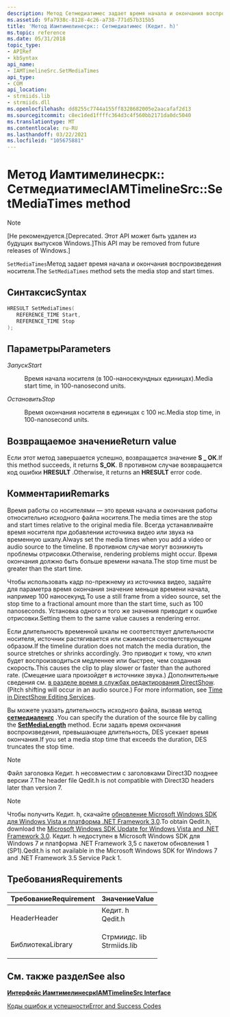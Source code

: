 ```yaml
---
description: Метод Сетмедиатимес задает время начала и окончания воспроизведения носителя.
ms.assetid: 9fa7938c-8128-4c26-a738-771d57b315b5
title: 'Метод Иамтимелинесрк:: Сетмедиатимес (Кедит. h)'
ms.topic: reference
ms.date: 05/31/2018
topic_type:
- APIRef
- kbSyntax
api_name:
- IAMTimelineSrc.SetMediaTimes
api_type:
- COM
api_location:
- strmiids.lib
- strmiids.dll
ms.openlocfilehash: dd8255c7744a155ff8328682005e2aacafaf2d13
ms.sourcegitcommit: c8ec1ded1ffffc364d3c4f560bb2171da0dc5040
ms.translationtype: MT
ms.contentlocale: ru-RU
ms.lasthandoff: 03/22/2021
ms.locfileid: "105675881"
---
```

# <a name="iamtimelinesrcsetmediatimes-method"></a><span data-ttu-id="4f92a-103">Метод Иамтимелинесрк:: Сетмедиатимес</span><span class="sxs-lookup"><span data-stu-id="4f92a-103">IAMTimelineSrc::SetMediaTimes method</span></span>

> [!Note]  
> <span data-ttu-id="4f92a-104">\[Не рекомендуется.</span><span class="sxs-lookup"><span data-stu-id="4f92a-104">\[Deprecated.</span></span> <span data-ttu-id="4f92a-105">Этот API может быть удален из будущих выпусков Windows.\]</span><span class="sxs-lookup"><span data-stu-id="4f92a-105">This API may be removed from future releases of Windows.\]</span></span>

 

<span data-ttu-id="4f92a-106">`SetMediaTimes`Метод задает время начала и окончания воспроизведения носителя.</span><span class="sxs-lookup"><span data-stu-id="4f92a-106">The `SetMediaTimes` method sets the media stop and start times.</span></span>

## <a name="syntax"></a><span data-ttu-id="4f92a-107">Синтаксис</span><span class="sxs-lookup"><span data-stu-id="4f92a-107">Syntax</span></span>


```C++
HRESULT SetMediaTimes(
   REFERENCE_TIME Start,
   REFERENCE_TIME Stop
);
```



## <a name="parameters"></a><span data-ttu-id="4f92a-108">Параметры</span><span class="sxs-lookup"><span data-stu-id="4f92a-108">Parameters</span></span>

<dl> <dt>

<span data-ttu-id="4f92a-109">*Запуск*</span><span class="sxs-lookup"><span data-stu-id="4f92a-109">*Start*</span></span> 
</dt> <dd>

<span data-ttu-id="4f92a-110">Время начала носителя (в 100-наносекундных единицах).</span><span class="sxs-lookup"><span data-stu-id="4f92a-110">Media start time, in 100-nanosecond units.</span></span>

</dd> <dt>

<span data-ttu-id="4f92a-111">*Остановить*</span><span class="sxs-lookup"><span data-stu-id="4f92a-111">*Stop*</span></span> 
</dt> <dd>

<span data-ttu-id="4f92a-112">Время окончания носителя в единицах с 100 нс.</span><span class="sxs-lookup"><span data-stu-id="4f92a-112">Media stop time, in 100-nanosecond units.</span></span>

</dd> </dl>

## <a name="return-value"></a><span data-ttu-id="4f92a-113">Возвращаемое значение</span><span class="sxs-lookup"><span data-stu-id="4f92a-113">Return value</span></span>

<span data-ttu-id="4f92a-114">Если этот метод завершается успешно, возвращается значение **S \_ ОК**.</span><span class="sxs-lookup"><span data-stu-id="4f92a-114">If this method succeeds, it returns **S\_OK**.</span></span> <span data-ttu-id="4f92a-115">В противном случае возвращается код ошибки **HRESULT** .</span><span class="sxs-lookup"><span data-stu-id="4f92a-115">Otherwise, it returns an **HRESULT** error code.</span></span>

## <a name="remarks"></a><span data-ttu-id="4f92a-116">Комментарии</span><span class="sxs-lookup"><span data-stu-id="4f92a-116">Remarks</span></span>

<span data-ttu-id="4f92a-117">Время работы со носителями — это время начала и окончания работы относительно исходного файла носителя.</span><span class="sxs-lookup"><span data-stu-id="4f92a-117">The media times are the stop and start times relative to the original media file.</span></span> <span data-ttu-id="4f92a-118">Всегда устанавливайте время носителя при добавлении источника видео или звука на временную шкалу.</span><span class="sxs-lookup"><span data-stu-id="4f92a-118">Always set the media times when you add a video or audio source to the timeline.</span></span> <span data-ttu-id="4f92a-119">В противном случае могут возникнуть проблемы отрисовки.</span><span class="sxs-lookup"><span data-stu-id="4f92a-119">Otherwise, rendering problems might occur.</span></span> <span data-ttu-id="4f92a-120">Время окончания должно быть больше времени начала.</span><span class="sxs-lookup"><span data-stu-id="4f92a-120">The stop time must be greater than the start time.</span></span>

<span data-ttu-id="4f92a-121">Чтобы использовать кадр по-прежнему из источника видео, задайте для параметра время окончания значение меньше времени начала, например 100 наносекунд.</span><span class="sxs-lookup"><span data-stu-id="4f92a-121">To use a still frame from a video source, set the stop time to a fractional amount more than the start time, such as 100 nanoseconds.</span></span> <span data-ttu-id="4f92a-122">Установка одного и того же значения приводит к ошибке отрисовки.</span><span class="sxs-lookup"><span data-stu-id="4f92a-122">Setting them to the same value causes a rendering error.</span></span>

<span data-ttu-id="4f92a-123">Если длительность временной шкалы не соответствует длительности носителя, источник растягивается или сжимается соответствующим образом.</span><span class="sxs-lookup"><span data-stu-id="4f92a-123">If the timeline duration does not match the media duration, the source stretches or shrinks accordingly.</span></span> <span data-ttu-id="4f92a-124">Это приводит к тому, что клип будет воспроизводиться медленнее или быстрее, чем созданная скорость.</span><span class="sxs-lookup"><span data-stu-id="4f92a-124">This causes the clip to play slower or faster than the authored rate.</span></span> <span data-ttu-id="4f92a-125">(Смещение шага произойдет в источнике звука.) Дополнительные сведения см. [в разделе время в службах редактирования DirectShow](time-in-directshow-editing-services.md).</span><span class="sxs-lookup"><span data-stu-id="4f92a-125">(Pitch shifting will occur in an audio source.) For more information, see [Time in DirectShow Editing Services](time-in-directshow-editing-services.md).</span></span>

<span data-ttu-id="4f92a-126">Вы можете указать длительность исходного файла, вызвав метод [**сетмедиаленгс**](iamtimelinesrc-setmedialength.md) .</span><span class="sxs-lookup"><span data-stu-id="4f92a-126">You can specify the duration of the source file by calling the [**SetMediaLength**](iamtimelinesrc-setmedialength.md) method.</span></span> <span data-ttu-id="4f92a-127">Если задать время окончания воспроизведения, превышающее длительность, DES усекает время окончания.</span><span class="sxs-lookup"><span data-stu-id="4f92a-127">If you set a media stop time that exceeds the duration, DES truncates the stop time.</span></span>

> [!Note]  
> <span data-ttu-id="4f92a-128">Файл заголовка Кедит. h несовместим с заголовками Direct3D позднее версии 7.</span><span class="sxs-lookup"><span data-stu-id="4f92a-128">The header file Qedit.h is not compatible with Direct3D headers later than version 7.</span></span>

 

> [!Note]  
> <span data-ttu-id="4f92a-129">Чтобы получить Кедит. h, скачайте [обновление Microsoft Windows SDK для Windows Vista и платформа .NET Framework 3,0](https://msdn.microsoft.com/windowsvista/bb980924.aspx).</span><span class="sxs-lookup"><span data-stu-id="4f92a-129">To obtain Qedit.h, download the [Microsoft Windows SDK Update for Windows Vista and .NET Framework 3.0](https://msdn.microsoft.com/windowsvista/bb980924.aspx).</span></span> <span data-ttu-id="4f92a-130">Кедит. h недоступен в Microsoft Windows SDK для Windows 7 и платформа .NET Framework 3,5 с пакетом обновления 1 (SP1).</span><span class="sxs-lookup"><span data-stu-id="4f92a-130">Qedit.h is not available in the Microsoft Windows SDK for Windows 7 and .NET Framework 3.5 Service Pack 1.</span></span>

 

## <a name="requirements"></a><span data-ttu-id="4f92a-131">Требования</span><span class="sxs-lookup"><span data-stu-id="4f92a-131">Requirements</span></span>



| <span data-ttu-id="4f92a-132">Требование</span><span class="sxs-lookup"><span data-stu-id="4f92a-132">Requirement</span></span> | <span data-ttu-id="4f92a-133">Значение</span><span class="sxs-lookup"><span data-stu-id="4f92a-133">Value</span></span> |
|--------------------|-----------------------------------------------------------------------------------------|
| <span data-ttu-id="4f92a-134">Header</span><span class="sxs-lookup"><span data-stu-id="4f92a-134">Header</span></span><br/>  | <dl> <span data-ttu-id="4f92a-135"><dt>Кедит. h</dt></span><span class="sxs-lookup"><span data-stu-id="4f92a-135"><dt>Qedit.h</dt></span></span> </dl>      |
| <span data-ttu-id="4f92a-136">Библиотека</span><span class="sxs-lookup"><span data-stu-id="4f92a-136">Library</span></span><br/> | <dl> <span data-ttu-id="4f92a-137"><dt>Стрмиидс. lib</dt></span><span class="sxs-lookup"><span data-stu-id="4f92a-137"><dt>Strmiids.lib</dt></span></span> </dl> |



## <a name="see-also"></a><span data-ttu-id="4f92a-138">См. также раздел</span><span class="sxs-lookup"><span data-stu-id="4f92a-138">See also</span></span>

<dl> <dt>

[<span data-ttu-id="4f92a-139">**Интерфейс Иамтимелинесрк**</span><span class="sxs-lookup"><span data-stu-id="4f92a-139">**IAMTimelineSrc Interface**</span></span>](iamtimelinesrc.md)
</dt> <dt>

[<span data-ttu-id="4f92a-140">Коды ошибок и успешности</span><span class="sxs-lookup"><span data-stu-id="4f92a-140">Error and Success Codes</span></span>](error-and-success-codes.md)
</dt> </dl>

 

 




